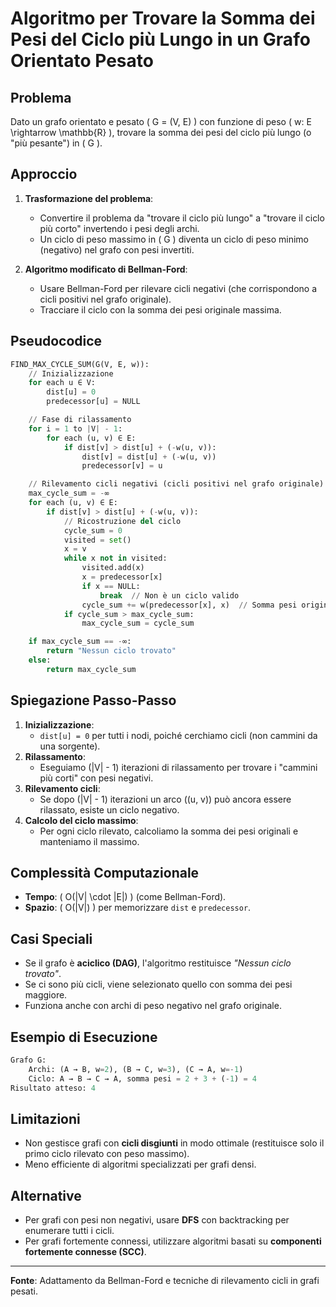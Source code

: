 # Algoritmo per Trovare la Somma dei Pesi del Ciclo più Lungo in un Grafo Orientato Pesato

## **Problema**
Dato un grafo orientato e pesato \( G = (V, E) \) con funzione di peso \( w: E \rightarrow \mathbb{R} \), trovare la somma dei pesi del ciclo più lungo (o "più pesante") in \( G \).

## **Approccio**
1. **Trasformazione del problema**:  
   - Convertire il problema da "trovare il ciclo più lungo" a "trovare il ciclo più corto" invertendo i pesi degli archi.  
   - Un ciclo di peso massimo in \( G \) diventa un ciclo di peso minimo (negativo) nel grafo con pesi invertiti.  

2. **Algoritmo modificato di Bellman-Ford**:  
   - Usare Bellman-Ford per rilevare cicli negativi (che corrispondono a cicli positivi nel grafo originale).  
   - Tracciare il ciclo con la somma dei pesi originale massima.  

## **Pseudocodice**
```python
FIND_MAX_CYCLE_SUM(G(V, E, w)):
    // Inizializzazione
    for each u ∈ V:
        dist[u] = 0
        predecessor[u] = NULL

    // Fase di rilassamento
    for i = 1 to |V| - 1:
        for each (u, v) ∈ E:
            if dist[v] > dist[u] + (-w(u, v)):
                dist[v] = dist[u] + (-w(u, v))
                predecessor[v] = u

    // Rilevamento cicli negativi (cicli positivi nel grafo originale)
    max_cycle_sum = -∞
    for each (u, v) ∈ E:
        if dist[v] > dist[u] + (-w(u, v)):
            // Ricostruzione del ciclo
            cycle_sum = 0
            visited = set()
            x = v
            while x not in visited:
                visited.add(x)
                x = predecessor[x]
                if x == NULL:
                    break  // Non è un ciclo valido
                cycle_sum += w(predecessor[x], x)  // Somma pesi originali
            if cycle_sum > max_cycle_sum:
                max_cycle_sum = cycle_sum

    if max_cycle_sum == -∞:
        return "Nessun ciclo trovato"
    else:
        return max_cycle_sum
```

## **Spiegazione Passo-Passo**
1. **Inizializzazione**:  
   - `dist[u] = 0` per tutti i nodi, poiché cerchiamo cicli (non cammini da una sorgente).  
2. **Rilassamento**:  
   - Eseguiamo \(|V| - 1\) iterazioni di rilassamento per trovare i "cammini più corti" con pesi negativi.  
3. **Rilevamento cicli**:  
   - Se dopo \(|V| - 1\) iterazioni un arco \((u, v)\) può ancora essere rilassato, esiste un ciclo negativo.  
4. **Calcolo del ciclo massimo**:  
   - Per ogni ciclo rilevato, calcoliamo la somma dei pesi originali e manteniamo il massimo.  

## **Complessità Computazionale**
- **Tempo**: \( O(|V| \cdot |E|) \) (come Bellman-Ford).  
- **Spazio**: \( O(|V|) \) per memorizzare `dist` e `predecessor`.  

## **Casi Speciali**
- Se il grafo è **aciclico (DAG)**, l'algoritmo restituisce *"Nessun ciclo trovato"*.  
- Se ci sono più cicli, viene selezionato quello con somma dei pesi maggiore.  
- Funziona anche con archi di peso negativo nel grafo originale.  

## **Esempio di Esecuzione**
```python
Grafo G:
    Archi: (A → B, w=2), (B → C, w=3), (C → A, w=-1)
    Ciclo: A → B → C → A, somma pesi = 2 + 3 + (-1) = 4
Risultato atteso: 4
```

## **Limitazioni**
- Non gestisce grafi con **cicli disgiunti** in modo ottimale (restituisce solo il primo ciclo rilevato con peso massimo).  
- Meno efficiente di algoritmi specializzati per grafi densi.  

## **Alternative**
- Per grafi con pesi non negativi, usare **DFS** con backtracking per enumerare tutti i cicli.  
- Per grafi fortemente connessi, utilizzare algoritmi basati su **componenti fortemente connesse (SCC)**.  

---
**Fonte**: Adattamento da Bellman-Ford e tecniche di rilevamento cicli in grafi pesati.
